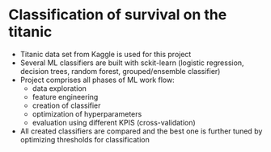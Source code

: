 # Classification of survival on the titanic
- Titanic data set from Kaggle is used for this project
- Several ML classifiers are built with sckit-learn (logistic regression, decision trees, random forest, grouped/ensemble classifier)
- Project comprises all phases of ML work flow: 
    + data exploration
    + feature engineering
    + creation of classifier 
    + optimization of hyperparameters
    + evaluation using different KPIS (cross-validation)
- All created classifiers are compared and the best one is further tuned by optimizing thresholds for classification  
